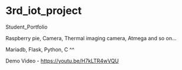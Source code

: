 # 3rd_iot_project
Student_Portfolio


Raspberry pie, Camera, Thermal imaging camera, Atmega and so on...

Mariadb, Flask, Python, C ^^


Demo Video - https://youtu.be/H7kLTR4wVQU
